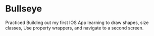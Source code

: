 # Bullseye
Practiced Building out my first IOS App learning to draw shapes, size classes, Use property wrappers, and navigate to a second screen.
